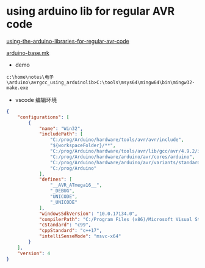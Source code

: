 
# using arduino lib for regular AVR code

[using-the-arduino-libraries-for-regular-avr-code](https://stackoverflow.com/questions/13260508/using-the-arduino-libraries-for-regular-avr-code)

[arduino-base.mk](https://git.vnks.de/uli/arduino_core/raw/branch/master/arduino-base.mk)

- demo

`c:\home\notes\电子\arduino\avrgcc_using_arduinolib>C:\tools\msys64\mingw64\bin\mingw32-make.exe`

- vscode 编辑环境

```json
{
    "configurations": [
        {
            "name": "Win32",
            "includePath": [
                "C:/prog/Arduino/hardware/tools/avr/avr/include",
                "${workspaceFolder}/**",
                "C:/prog/Arduino/hardware/tools/avr/lib/gcc/avr/4.9.2/include",
                "C:/prog/Arduino/hardware/arduino/avr/cores/arduino",
                "C:/prog/Arduino/hardware/arduino/avr/variants/standard",
                "C:/prog/Arduino"
            ],
            "defines": [
                "__AVR_ATmega16__",
                "_DEBUG",
                "UNICODE",
                "_UNICODE"
            ],
            "windowsSdkVersion": "10.0.17134.0",
            "compilerPath": "C:/Program Files (x86)/Microsoft Visual Studio/2017/Enterprise/VC/Tools/MSVC/14.15.26726/bin/Hostx64/x64/cl.exe",
            "cStandard": "c99",
            "cppStandard": "c++17",
            "intelliSenseMode": "msvc-x64"
        }
    ],
    "version": 4
}

```